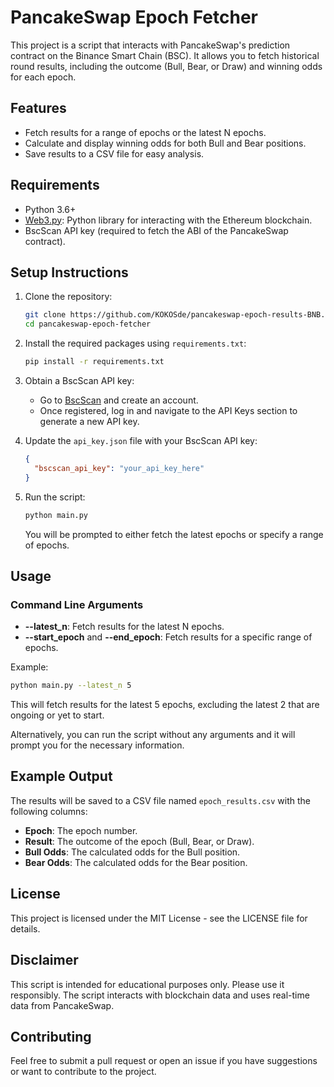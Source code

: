 # PancakeSwap Epoch Fetcher

This project is a script that interacts with PancakeSwap's prediction contract on the Binance Smart Chain (BSC). It allows you to fetch historical round results, including the outcome (Bull, Bear, or Draw) and winning odds for each epoch.

## Features

- Fetch results for a range of epochs or the latest N epochs.
- Calculate and display winning odds for both Bull and Bear positions.
- Save results to a CSV file for easy analysis.

## Requirements

- Python 3.6+
- [Web3.py](https://web3py.readthedocs.io/en/stable/): Python library for interacting with the Ethereum blockchain.
- BscScan API key (required to fetch the ABI of the PancakeSwap contract).

## Setup Instructions

1. Clone the repository:

   ```sh
   git clone https://github.com/KOKOSde/pancakeswap-epoch-results-BNB.git
   cd pancakeswap-epoch-fetcher
   ```

2. Install the required packages using `requirements.txt`:

   ```sh
   pip install -r requirements.txt
   ```

3. Obtain a BscScan API key:

   - Go to [BscScan](https://bscscan.com/register) and create an account.
   - Once registered, log in and navigate to the API Keys section to generate a new API key.

4. Update the `api_key.json` file with your BscScan API key:

   ```json
   {
     "bscscan_api_key": "your_api_key_here"
   }
   ```

5. Run the script:

   ```sh
   python main.py
   ```

   You will be prompted to either fetch the latest epochs or specify a range of epochs.

## Usage

### Command Line Arguments

- **--latest\_n**: Fetch results for the latest N epochs.
- **--start\_epoch** and **--end\_epoch**: Fetch results for a specific range of epochs.

Example:

```sh
python main.py --latest_n 5
```

This will fetch results for the latest 5 epochs, excluding the latest 2 that are ongoing or yet to start.

Alternatively, you can run the script without any arguments and it will prompt you for the necessary information.

## Example Output

The results will be saved to a CSV file named `epoch_results.csv` with the following columns:

- **Epoch**: The epoch number.
- **Result**: The outcome of the epoch (Bull, Bear, or Draw).
- **Bull Odds**: The calculated odds for the Bull position.
- **Bear Odds**: The calculated odds for the Bear position.

## License

This project is licensed under the MIT License - see the LICENSE file for details.

## Disclaimer

This script is intended for educational purposes only. Please use it responsibly. The script interacts with blockchain data and uses real-time data from PancakeSwap.

## Contributing

Feel free to submit a pull request or open an issue if you have suggestions or want to contribute to the project.


